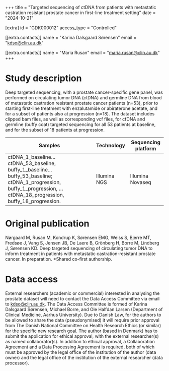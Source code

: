 +++
title = "Targeted sequencing of ctDNA from patients with metastatic castration resistant prostate cancer in first-line treatment setting"
date = "2024-10-21"

[extra]
id = "GDK000012"
access_type = "Controlled"

[[extra.contacts]]
name = "Karina Dalsgaard Sørensen"
email = "kdso@clin.au.dk"

[[extra.contacts]]
name = "Maria Rusan"
email = "maria.rusan@clin.au.dk"
+++

# Study description

Deep targeted sequencing, with a prostate cancer-specific gene panel, was performed on circulating tumor DNA (ctDNA) and germline DNA from blood of metastatic castration resistant prostate cancer patients (n=53), prior to starting first-line treatment with enzalutamide or abiraterone acetate, and for a subset of patients also at progression (n=18). The dataset includes clipped bam files, as well as corresponding vcf files, for cfDNA and germline (buffy coat) targeted sequencing for all 53 patients at baseline, and for the subset of 18 patients at progression.

Samples                 | Technology   | Sequencing platform
------------------------|--------------|----------------------
ctDNA_1_baseline…ctDNA_53_baseline, buffy_1_baseline…buffy_53_baseline; ctDNA_1_progression, buffy_1_progression, … ctDNA_18_progression, buffy_18_progression.  | Illumina NGS | Illumina Novaseq

# Original publication

Nørgaard M, Rusan M, Kondrup K, Sørensen EMG, Weiss S, Bjerre MT, Fredsøe J, Vang S, Jensen JB, De Laere B, Grönberg H, Borre M, Lindberg J, Sørensen KD. Deep targeted sequencing of circulating tumor DNA to inform treatment in patients with metastatic castration-resistant prostate cancer. In preparation. *Shared co-first authorship.

# Data access
External researchers (academic or commercial) interested in analysing the prostate dataset will need to contact the Data Access Committee via email to kdso@clin.au.dk. The Data Access Committee is formed of Karina Dalsgaard Sørensen, Michael Borre, and Ole Halfdan Larsen (Department of Clinical Medicine, Aarhus University). Due to Danish Law, for the authors to be allowed to share the data (pseudonymised) it will require prior approval from The Danish National Committee on Health Research Ethics (or similar) for the specific new research goal. The author (based in Denmark) has to submit the application for ethical approval, with the external researcher(s) as named collaborator(s). In addition to ethical approval, a Collaboration Agreement and a Data Processing Agreement is required, both of which must be approved by the legal office of the institution of the author (data owner) and the legal office of the institution of the external researcher (data processor).
